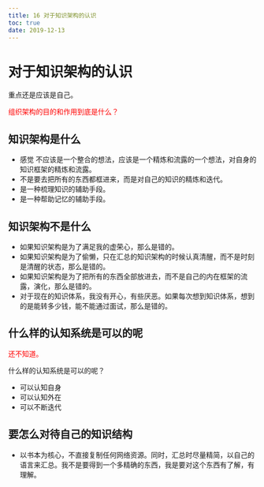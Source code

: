 ```yaml
---
title: 16 对于知识架构的认识
toc: true
date: 2019-12-13
---
```

# 对于知识架构的认识

重点还是应该是自己。

<span style="color:red;">组织架构的目的和作用到底是什么？</span>

## 知识架构是什么

- 感觉 不应该是一个整合的想法，应该是一个精炼和流露的一个想法，对自身的知识框架的精炼和流露。
- 不是要去把所有的东西都框进来，而是对自己的知识的精炼和迭代。
- 是一种梳理知识的辅助手段。
- 是一种帮助记忆的辅助手段。

## 知识架构不是什么

- 如果知识架构是为了满足我的虚荣心，那么是错的。
- 如果知识架构是为了偷懒，只在汇总的知识架构的时候认真清醒，而不是时刻是清醒的状态，那么是错的。
- 如果知识架构是为了把所有的东西全部放进去，而不是自己的内在框架的流露，演化，那么是错的。
- 对于现在的知识体系，我没有开心，有些厌恶。如果每次想到知识体系，想到的是能转多少钱，能不能通过面试，那么是错的。




## 什么样的认知系统是可以的呢

<span style="color:red;">还不知道。</span>

什么样的认知系统是可以的呢？

- 可以认知自身
- 可以认知外在
- 可以不断迭代


## 要怎么对待自己的知识结构


- 以书本为核心，不直接复制任何网络资源。同时，汇总时尽量精简，以自己的语言来汇总。我不是要得到一个多精确的东西，我是要对这个东西有了解，有理解。
